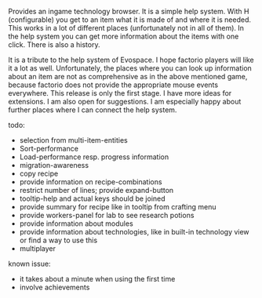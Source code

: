 Provides an ingame technology browser.
It is a simple help system. With H (configurable) you get to an item what it is made of and where it is needed. This works in a lot of different places (unfortunately not in all of them). In the help system you can get more information about the items with one click. 
There is also a history.

It is a tribute to the help system of Evospace. I hope factorio players will like it a lot as well.
Unfortunately, the places where you can look up information about an item are not as comprehensive as in the above mentioned game, because factorio does not provide the appropriate mouse events everywhere. 
This release is only the first stage. I have more ideas for extensions. I am also open for suggestions. I am especially happy about further places where I can connect the help system.

todo:
- selection from multi-item-entities
- Sort-performance
- Load-performance resp. progress information
- migration-awareness
- copy recipe 
- provide information on recipe-combinations
- restrict number of lines; provide expand-button
- tooltip-help and actual keys should be joined
- provide summary for recipe like in tooltip from crafting menu
- provide workers-panel for lab to see research potions
- provide information about modules
- provide information about technologies, like in built-in technology view or find a way to use this
- multiplayer

known issue: 
- it takes about a minute when using the first time
- involve achievements